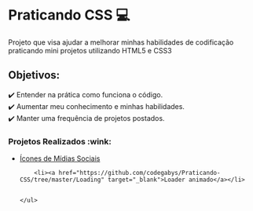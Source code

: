 # Praticando CSS :computer:
 Projeto que visa ajudar a melhorar minhas habilidades de codificação praticando mini projetos utilizando HTML5 e CSS3
 ## Objetivos: 
 :heavy_check_mark: Entender na prática como funciona o código.<br>
 :heavy_check_mark: Aumentar meu conhecimento e minhas habilidades.<br>
 :heavy_check_mark: Manter uma frequência de projetos postados.
 

 <h3>Projetos Realizados :wink:</h3>
    <ul>
        <li><a href="https://github.com/codegabys/Praticando-CSS/tree/master/%C3%8Dcones%20de%20m%C3%ADdia%20em%20camadas" target="_blank">Ícones de Mídias Sociais</a></li>
       
        <li><a href="https://github.com/codegabys/Praticando-CSS/tree/master/Loading" target="_blank">Loader animado</a></li>
        
        
    </ul>